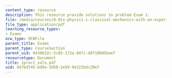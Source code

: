 ```yaml
---
content_type: resource
description: This resource provide solutions to problem Exam 1.
file: /media/courses/8-01x-physics-i-classical-mechanics-with-an-experimental-focus-fall-2002/847bd745bd9a3d502e599e323bdc20e7_1pract_sols.pdf
file_type: application/pdf
learning_resource_types:
- Exams
ocw_type: OCWFile
parent_title: Exams
parent_type: CourseSection
parent_uid: 0438632c-5c05-172a-947c-d8f10b05baef
resourcetype: Document
title: 1pract_sols.pdf
uid: 847bd745-bd9a-3d50-2e59-9e323bdc20e7
---
```

